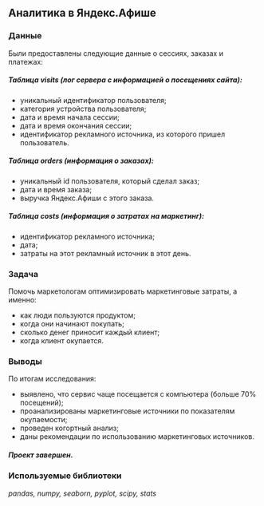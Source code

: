 ## Аналитика в Яндекс.Афише

### Данные

Были предоставлены следующие данные о сессиях, заказах и платежах:

##### Таблица visits (лог сервера с информацией о посещениях сайта):
- уникальный идентификатор пользователя;
- категория устройства пользователя;
- дата и время начала сессии;
- дата и время окончания сессии;
- идентификатор рекламного источника, из которого пришел пользователь.

##### Таблица orders (информация о заказах):
- уникальный id пользователя, который сделал заказ;
- дата и время заказа;
- выручка Яндекс.Афиши с этого заказа.

##### Таблица costs (информация о затратах на маркетинг):
- идентификатор рекламного источника;
- дата;
- затраты на этот рекламный источник в этот день.

### Задача

Помочь маркетологам оптимизировать маркетинговые затраты, а именно:
- как люди пользуются продуктом;
- когда они начинают покупать;
- сколько денег приносит каждый клиент;
- когда клиент окупается.

### Выводы

По итогам исследования:
- выявлено, что сервис чаще посещается с компьютера (больше 70% посещений);
- проанализированы маркетинговые источники по показателям окупаемости;
- проведен когортный анализ;
- даны рекомендации по использованию маркетинговых источников.

##### Проект завершен.

### Используемые библиотеки

*pandas, numpy, seaborn, pyplot, scipy, stats*


```python

```

